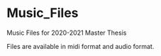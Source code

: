 # Music_Files
Music Files for 2020-2021 Master Thesis

Files are available in midi format and audio format.
